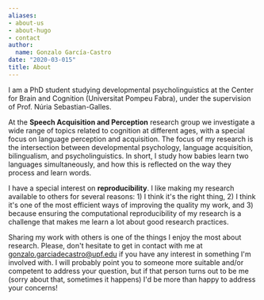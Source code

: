 ```yaml
---
aliases:
- about-us
- about-hugo
- contact
author:
  name: Gonzalo García-Castro
date: "2020-03-015"
title: About
---
```



I am a PhD student studying developmental psycholinguistics at the Center for Brain and Cognition (Universitat Pompeu Fabra), under the supervision of Prof. Núria Sebastian-Galles.

At the **Speech Acquisition and Perception** research group we investigate a wide range of topics related to cognition at different ages, with a special focus on language perception and acquisition. The focus of my research is the intersection between developmental psychology, language acquisition, bilingualism, and psycholinguistics. In short, I study how babies learn two languages simultaneously, and how this is reflected on the way they process and learn words.

I have a special interest on **reproducibility**. I like making my research available to others for several reasons: 1) I think it's the right thing, 2) I think it's one of the most efficient ways of improving the quality my work, and 3) because ensuring the computational reproducibility of my research is a challenge that makes me learn a lot about good research practices.

Sharing my work with others is one of the things I enjoy the most about research. Please, don't hesitate to get in contact with me at [gonzalo.garciadecastro@upf.edu](mailto:gonzalo.garciadecastro@upf.edu) if you have any interest in something I'm involved with. I will probably point you to someone more suitable and/or competent to address your question, but if that person turns out to be me (sorry about that, sometimes it happens) I'd be more than happy to address your concerns!

